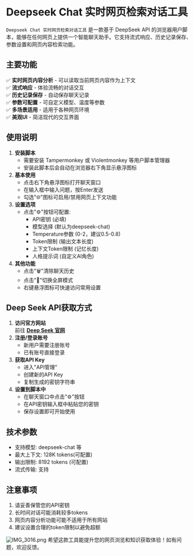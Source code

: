 # Deepseek Chat 实时网页检索对话工具
`Deepseek Chat 实时网页检索对话工具` 是一款基于 DeepSeek API 的浏览器用户脚本，能够在任何网页上提供一个智能聊天助手。它支持流式响应、历史记录保存、参数设置和网页内容检索功能。
## 主要功能
✅ **实时网页内容分析** - 可以读取当前网页内容作为上下文  
✅ **流式响应** - 体验流畅的对话交互  
✅ **历史记录保存** - 自动保存聊天记录  
✅ **参数可配置** - 可自定义模型、温度等参数  
✅ **多场景适用** - 适用于各种网页环境  
✅ **美观UI** - 简洁现代的交互界面  
## 使用说明
1. **安装脚本**  
   - 需要安装 Tampermonkey 或 Violentmonkey 等用户脚本管理器
   - 安装此脚本后会自动在浏览器右下角显示悬浮图标
2. **基本使用**  
   - 点击右下角悬浮图标打开聊天窗口
   - 在输入框中输入问题，按Enter发送
   - 勾选"🌐"图标可启用/禁用网页上下文功能
3. **设置选项**  
   - 点击"⚙️"按钮可配置:
     - API密钥 (必填)
     - 模型选择 (默认为deepseek-chat)
     - Temperature参数 (0-2，建议0.5-0.8)
     - Token限制 (输出文本长度)
     - 上下文Token限制 (记忆长度)
     - 人格提示词 (自定义AI角色)
4. **其他功能**  
   - 点击"🗑️"清除聊天历史
   - 点击"🔘"切换全屏模式
   - 右键悬浮图标可快速访问常用设置
## Deep Seek API获取方式
1. **访问官方网站**  
   前往 [**Deep Seek 官网**](https://deepseek.com)
2. **注册/登录账号**  
   - 新用户需要注册账号
   - 已有账号直接登录
3. **获取API Key**  
   - 进入"API管理"
   - 创建新的API Key
   - 复制生成的密钥字符串
4. **设置到脚本中**  
   - 在聊天窗口中点击"⚙️"按钮
   - 在API密钥输入框中粘贴您的密钥
   - 保存设置即可开始使用
## 技术参数
- 支持模型: deepseek-chat 等
- 最大上下文: 128K tokens(可配置)
- 输出限制: 8192 tokens (可配置)
- 流式传输: 支持
## 注意事项
1. 请妥善保管您的API密钥
2. 长时间对话可能消耗较多tokens
3. 网页内容分析功能可能不适用于所有网站
4. 建议设置合理的token限制以避免超额

![IMG_3016.png](data/attachment/forum/202504/10/154445vlli4omi5dmvnzvk.png)
希望这款工具能提升您的网页浏览和知识获取体验！如有问题，欢迎反馈。